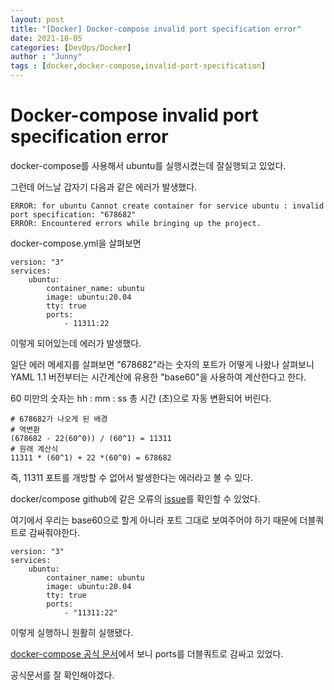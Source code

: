 ```yaml
---
layout: post
title: "[Docker] Docker-compose invalid port specification error"
date: 2021-10-05
categories: [DevOps/Docker]
author : "Junny"
tags : [docker,docker-compose,invalid-port-specification]
---
```

# Docker-compose invalid port specification error


docker-compose를 사용해서 ubuntu를 실행시켰는데 잘실행되고 있었다.


그런데 어느날 갑자기 다음과 같은 에러가 발생했다.


```
ERROR: for ubuntu Cannot create container for service ubuntu : invalid port specification: "678682"
ERROR: Encountered errors while bringing up the project.
```


docker-compose.yml을 살펴보면

```
version: "3"
services:
    ubuntu:
        container_name: ubuntu
        image: ubuntu:20.04
        tty: true
        ports:
            - 11311:22
```

이렇게 되어있는데 에러가 발생했다.


일단 에러 메세지를 살펴보면 "678682"라는 숫자의 포트가 어떻게 나왔나 살펴보니 YAML 1.1 버전부터는 시간계산에 유용한 "base60"을 사용하여 계산한다고 한다.

60 미만의 숫자는 hh : mm : ss 총 시간 (초)으로 자동 변환되어 버린다.

```
# 678682가 나오게 된 배경
# 역변환 
(678682 - 22(60^0)) / (60^1) = 11311
# 원래 계산식
11311 * (60^1) + 22 *(60^0) = 678682
```

즉, 11311 포트를 개방할 수 없어서 발생한다는 에러라고 볼 수 있다.


docker/compose github에 같은 오류의 [issue](https://github.com/docker/compose/issues/3109)를 확인할 수 있었다.


여기에서 우리는 base60으로 할게 아니라 포트 그대로 보여주어야 하기 때문에 더블쿼트로 감싸줘야한다.


```
version: "3"
services:
    ubuntu:
        container_name: ubuntu
        image: ubuntu:20.04
        tty: true
        ports:
            - "11311:22"
```


이렇게 실행하니 원활히 실행됐다.

[docker-compose 공식 문서](https://docs.docker.com/compose/)에서 보니 ports를 더블쿼트로 감싸고 있었다.

공식문서를 잘 확인해야겠다.



